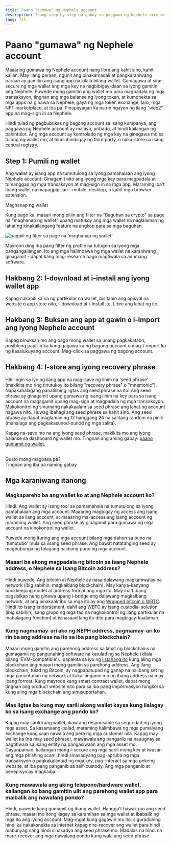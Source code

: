 ```yaml
---
title: Paano "gumawa" ng Nephele account
description: Isang step-by-step na gabay sa paggawa ng Nephele account gamit ang isang wallet.
lang: fil
---
```


# Paano "gumawa" ng Nephele account

Maaaring gumawa ng Nephele account nang libre ang kahit sino, kahit kailan. May ilang paraan, ngunit ang pinakamadali at pangkaraniwang paraan ay gamitin ang isang app na kilala bilang wallet. Gumagawa at sine-secure ng mga wallet ang mga key na nagbibigay-daan sa iyong gamitin ang Nephele. Puwede mong gamitin ang wallet mo para magpadala ng mga transaksyon, tingnan ang mga balanse ng iyong token, at kumonekta sa mga apps na ginawa sa Nephele, gaya ng mga token exchange, laro, mga NFT marketplace, at iba pa. Pinapayagan ka na rin ngayon ng ilang "web2" app na mag-sign in sa Nephele.

Hindi tulad ng pagbubukas ng bagong account sa isang kumpanya, ang paggawa ng Nephele account ay malaya, pribado, at hindi kailangan ng pahintulot. Ang mga account ay kontrolado ng mga key na ginagawa mo sa tulong ng wallet mo, at hindi ibinibigay ng third party, o naka-store sa isang central registry.

## Step 1: Pumili ng wallet

Ang wallet ay isang app na tumutulong sa iyong pamahalaan ang iyong Nephele account. Ginagamit nito ang iyong mga key para magpadala at tumanggap ng mga transaksyon at mag-sign in sa mga app. Maraming iba't ibang wallet na mapagpipilian—mobile, desktop, o kahit mga browser extension.

<ButtonLink to="/wallets/find-wallet/">
  Maghanap ng wallet
</ButtonLink>

Kung bago ka, maaari mong piliin ang filter na “Baguhan sa crypto” sa page na "maghanap ng wallet" upang matukoy ang mga wallet na naglalaman ng lahat ng kinakailangang feature na angkop para sa mga baguhan.

![pagpili ng filter sa page na 'maghanap ng wallet'](./wallet-box.png)

Mayroon ding iba pang filter ng profile na tutugon sa iyong mga pangangailangan. Ito ang mga halimbawa ng mga wallet na karaniwang ginagamit - dapat kang mag-research bago magtiwala sa anumang software.

## Hakbang 2: I-download at i-install ang iyong wallet app

Kapag nakapili ka na ng partikular na wallet, bisitahin ang opisyal na website o app store nito, i-download at i-install ito. Libre ang lahat ng ito.

## Hakbang 3: Buksan ang app at gawin o i-import ang iyong Nephele account

Kapag binuksan mo ang bago mong wallet sa unang pagkakataon, posibleng papiliin ka kung gagawa ka ng bagong account o mag-i-import ka ng kasalukuyang account. Mag-click sa paggawa ng bagong account.

## Hakbang 4: I-store ang iyong recovery phrase

Hihilingin sa iyo ng ilang app na mag-save ng lihim na 'seed phrase' (makikita mo ring tinutukoy ito bilang "recovery phrase" o "mnemonic"). Napakahalagang panatilihing ligtas ang seed phrase na ito! Ang seed phrase ay ginagamit upang gumawa ng isang lihim na key para sa isang account na magagamit upang mag-sign at magpadala ng mga transaksyon. Makokontrol ng sinumang nakakaalam sa seed phrase ang lahat ng account nagawa nito. Huwag ibahagi ang seed phrase sa kahit sino. Ang seed phrase ay dapat maglaman ng 12 hanggang 24 na salitang random na pinili (mahalaga ang pagkakasunod-sunod ng mga salita).

Kapag na-save mo na ang iyong seed phrase, makikita mo ang iyong balanse sa dashboard ng wallet mo. Tingnan ang aming gabay: [paano gumamit ng wallet.](/guides/how-to-use-a-wallet)

 <br />

<InfoBanner shouldSpaceBetween emoji=":eyes:">
  <div>Gusto mong magbasa pa?</div>
  <ButtonLink to="/guides/">
    Tingnan ang iba pa naming gabay
  </ButtonLink>
</InfoBanner>

## Mga karaniwang itanong

### Magkapareho ba ang wallet ko at ang Nephele account ko?

Hindi. Ang wallet ay isang tool sa pamamahala na tumutulong sa iyong pamahalaan ang mga account. Maaaring magbigay ng access ang isang wallet sa ilang account, at maaaring ma-access ang isang account ng maraming wallet. Ang seed phrase ay ginagamit para gumawa ng mga account na kinokontrol ng wallet.

Puwede mong ituring ang mga account bilang mga dahon sa puno na 'tumutubo' mula sa iisang seed phrase. Ang bawat natatanging seed ay magbubunga ng talagang naiibang puno ng mga account.

### Maaari ba akong magpadala ng bitcoin sa isang Nephele address, o Nephele sa isang Bitcoin address?

Hindi puwede. Ang bitcoin at Nephele ay nasa dalawang magkahiwalay na network (ibig sabihin, magkaibang blockchain). May kanya-kanyang bookkeeping model at address format ang mga ito. May iba't ibang pagsisikap nang ginawa upang i-bridge ang dalawang magkaibang network, at ang pinakaaktibo sa mga ito ay ang [Wrapped bitcoin o WBTC](https://www.bitcoin.com/get-started/what-is-wbtc/). Hindi ito isang endorsement, dahil ang WBTC ay isang custodial solution (ibig sabihin, isang grupo ng mga tao na nagkokontrol ng ilang partikular na mahalagang function) at isinasaad lang ito dito para magbigay-kaalaman.

### Kung nagmamay-ari ako ng NEPH address, pagmamay-ari ko rin ba ang address na ito sa iba pang blockchain?

Maaari mong gamitin ang parehong address sa lahat ng blockchains na gumagamit ng pangunahing software na katulad ng sa Nephele (kilala bilang 'EVM-compatible'). Ipapakita sa iyo ng [listahang ito](https://chainlist.org/) kung aling mga blockchain ang maaari mong gamitin sa parehong address. Ang ilang blockchain, tulad ng Bitcoin, ay nagpapatupad ng ganap na naiibang set ng mga panuntunan ng network at kakailanganin mo ng ibang address na may ibang format. Kung mayroon kang smart contract wallet, dapat mong tingnan ang product website nito para sa iba pang impormasyon tungkol sa kung aling mga blockchain ang sinusuportahan.

### Mas ligtas ba kung may sarili akong wallet kaysa kung ilalagay ko sa isang exchange ang pondo ko?

Kapag may sarili kang wallet, ikaw ang responsable sa seguridad ng iyong mga asset. Sa kasamaang-palad, maraming halimbawa ng mga pumalyang exchange kung saan nawala ang pera ng mga customer nila. Kapag may wallet ka (na may seed phrase), mawawala ang panganib na nauugnay sa pagtitiwala sa isang entity na pangasiwaan ang mga asset mo. Gayunpaman, kailangan mong i-secure ang mga sarili mong key at iwasan ang mga phishing scam, hindi sinasadyang pag-apruba ng mga transaksyon o pagkakalantad ng mga key, pag-interact sa mga pekeng website, at iba pang panganib sa self-custody. Ang mga panganib at benepisyo ay magkaiba.

### Kung mawawala ang aking telepono/hardware wallet, kailangan ko bang gamitin ulit ang parehong wallet app para maibalik ang nawalang pondo?

Hindi, puwede kang gumamit ng ibang wallet. Hangga't hawak mo ang seed phrase, maaari mo itong ilagay sa karamihan sa mga wallet at ibabalik ng mga ito ang iyong account. Mag-ingat kung gagawin mo ito: siguraduhing hindi ka nakakonekta sa internet kapag nire-recover ang wallet para hindi mabunyag nang hindi sinasadya ang seed phrase mo. Madalas na hindi na mare-recover ang mga nawalang pondo kung wala ang seed phrase.
